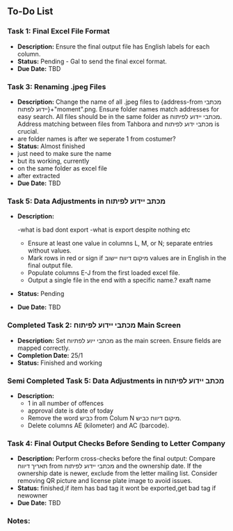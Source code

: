 ## To-Do List

### Task 1: Final Excel File Format
- **Description:** Ensure the final output file has English labels for each column.
- **Status:** Pending - Gal to send the final excel format.
- **Due Date:** TBD

### Task 3: Renaming .jpeg Files
- **Description:** Change the name of all .jpeg files to {address-from מכתבי יידוע לפתוח}+"moment".png. Ensure folder names match addresses for easy search. All files should be in the same folder as מכתבי יידוע לפיתוח. Address matching between files from Tahbora and מכתבי ידוע לפיתוח is crucial.
- are folder names is after we seperate 1 from costumer?
- **Status:** Almost finished
- just need to make sure the name
- but its working, currently
- on the same folder as excel file 
- after extracted
- **Due Date:** TBD



### Task 5: Data Adjustments in מכתב יידוע לפיתוח
- **Description:** 
  
    -what is bad dont export
    -what is export despite nothing etc

   - Ensure at least one value in columns L, M, or N; separate entries without values.
   - Mark rows in red or sign if מיקום דיווח יישוב values are in English in the final output file.
   - Populate columns E-J from the first loaded excel file.
   - Output a single file in the end with a specific name.? exaft name
- **Status:** Pending
- **Due Date:** TBD

### Completed Task 2: מכתבי יידוע לפיתוח Main Screen
- **Description:** Set מכתבי ייוע לפתיוח as the main screen. Ensure fields are mapped correctly.
- **Completion Date:** 25/1
- **Status:** Finished and working

### Semi Completed Task 5: Data Adjustments in מכתב יידוע לפיתוח
- **Description:** 
    - 1 in all number of offences
    - approval date is date of today
    - Remove the word כביש from Colum N מיקום דיווח כביש.
    - Delete columns AE (kilometer) and AC (barcode).
### Task 4: Final Output Checks Before Sending to Letter Company
- **Description:** Perform cross-checks before the final output: Compare תאריך דיווח from מכתבי יידוע לפיתוח and the ownership date. If the ownership date is newer, exclude from the letter mailing list. Consider removing QR picture and license plate image to avoid issues.
- **Status:** finished,if item has bad tag it wont be exported,get bad tag if newowner
- **Due Date:** TBD
### Notes:

